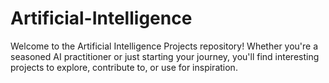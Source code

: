 # Artificial-Intelligence
Welcome to the Artificial Intelligence Projects repository! Whether you're a seasoned AI practitioner or just starting your journey, you'll find interesting projects to explore, contribute to, or use for inspiration.
